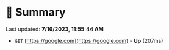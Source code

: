# 📖 Summary
Last updated: **7/16/2023, 11:55:44 AM**

- `GET` [https://google.com](https://google.com) - **Up** (207ms)
